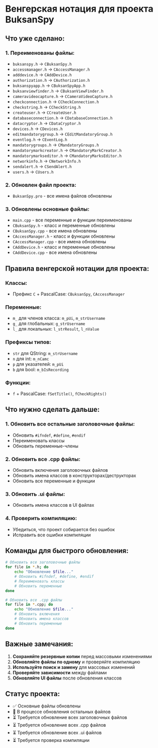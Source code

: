 # Венгерская нотация для проекта BuksanSpy

## Что уже сделано:

### 1. Переименованы файлы:
- `buksanspy.h` → `CBuksanSpy.h`
- `accessmanager.h` → `CAccessManager.h`
- `adddevice.h` → `CAddDevice.h`
- `authorization.h` → `CAuthorization.h`
- `buksanspyapp.h` → `CBuksanSpyApp.h`
- `buksanviewfinder.h` → `CBuksanViewFinder.h`
- `cameravideocapture.h` → `CCameraVideoCapture.h`
- `checkconnection.h` → `CCheckConnection.h`
- `checkstring.h` → `CCheckString.h`
- `createuser.h` → `CCreateUser.h`
- `databaseconnection.h` → `CDatabaseConnection.h`
- `datacryptor.h` → `CDataCryptor.h`
- `devices.h` → `CDevices.h`
- `editmandatorygroup.h` → `CEditMandatoryGroup.h`
- `eventlog.h` → `CEventLog.h`
- `mandatorygroups.h` → `CMandatoryGroups.h`
- `mandatorymarkcreator.h` → `CMandatoryMarkCreator.h`
- `mandatorymarkseditor.h` → `CMandatoryMarksEditor.h`
- `networkinfo.h` → `CNetworkInfo.h`
- `sendalert.h` → `CSendAlert.h`
- `users.h` → `CUsers.h`

### 2. Обновлен файл проекта:
- `BuksanSpy.pro` - все имена файлов обновлены

### 3. Обновлены основные файлы:
- `main.cpp` - все переменные и функции переименованы
- `CBuksanSpy.h` - класс и переменные обновлены
- `CBuksanSpy.cpp` - все имена обновлены
- `CAccessManager.h` - класс и функции обновлены
- `CAccessManager.cpp` - все имена обновлены
- `CAddDevice.h` - класс и переменные обновлены
- `CAddDevice.cpp` - все имена обновлены

## Правила венгерской нотации для проекта:

### Классы:
- Префикс `C` + PascalCase: `CBuksanSpy`, `CAccessManager`

### Переменные:
- `m_` для членов класса: `m_pUi`, `m_strUsername`
- `g_` для глобальных: `g_strUsername`
- `l_` для локальных: `l_strResult`, `l_nValue`

### Префиксы типов:
- `str` для QString: `m_strUsername`
- `n` для int: `m_nCamc`
- `p` для указателей: `m_pUi`
- `b` для bool: `m_bIsRecording`

### Функции:
- `f` + PascalCase: `fSetTitle()`, `fCheckRights()`

## Что нужно сделать дальше:

### 1. Обновить все остальные заголовочные файлы:
- Обновить `#ifndef`, `#define`, `#endif`
- Переименовать классы
- Обновить переменные-члены

### 2. Обновить все .cpp файлы:
- Обновить включения заголовочных файлов
- Обновить имена классов в конструкторах/деструкторах
- Обновить все переменные и функции

### 3. Обновить .ui файлы:
- Обновить имена классов в UI файлах

### 4. Проверить компиляцию:
- Убедиться, что проект собирается без ошибок
- Исправить все ошибки компиляции

## Команды для быстрого обновления:

```bash
# Обновить все заголовочные файлы
for file in *.h; do
    echo "Обновление $file..."
    # Обновить #ifndef, #define, #endif
    # Переименовать классы
    # Обновить переменные
done

# Обновить все .cpp файлы
for file in *.cpp; do
    echo "Обновление $file..."
    # Обновить включения
    # Обновить имена классов
    # Обновить переменные
done
```

## Важные замечания:

1. **Сохраняйте резервные копии** перед массовыми изменениями
2. **Обновляйте файлы по одному** и проверяйте компиляцию
3. **Используйте поиск и замену** для массовых изменений
4. **Проверяйте зависимости** между файлами
5. **Обновляйте UI файлы** после обновления классов

## Статус проекта:
- ✅ Основные файлы обновлены
- 🔄 В процессе обновления остальных файлов
- ⏳ Требуется обновление всех заголовочных файлов
- ⏳ Требуется обновление всех .cpp файлов
- ⏳ Требуется обновление всех .ui файлов
- ⏳ Требуется проверка компиляции
